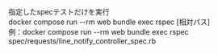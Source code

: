 指定したspecテストだけを実行  
docker compose run --rm web bundle exec rspec [相対パス]  
例：docker compose run --rm web bundle exec rspec spec/requests/line_notify_controller_spec.rb
